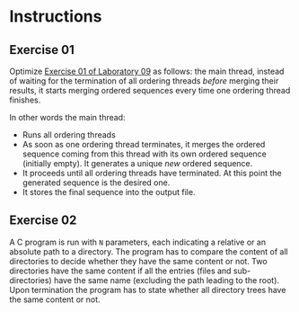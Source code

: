 # Instructions

## Exercise 01

Optimize [Exercise 01 of Laboratory 09](../Lab_09/README.md#exercise-01) as follows: the main thread, instead of waiting for the termination of all ordering threads *before* merging their results, it starts merging ordered sequences every time one ordering thread finishes.

In other words the main thread:

- Runs all ordering threads
- As soon as one ordering thread terminates, it merges the ordered sequence coming from this thread with its own ordered sequence (initially empty). It generates a unique *new* ordered sequence.
- It proceeds until all ordering threads have terminated. At this point the generated sequence is the desired one.
- It stores the final sequence into the output file.

## Exercise 02

A C program is run with `N` parameters, each indicating a relative or an absolute path to a directory. The program has to compare the content of all directories to decide whether they have the same content or not. Two directories have the same content if all the entries (files and sub-directories) have the same name (excluding the path leading to the root). Upon termination the program has to state whether all directory trees have the same content or not.

